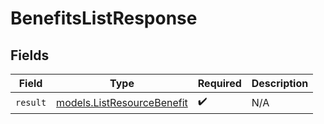 # BenefitsListResponse


## Fields

| Field                                                          | Type                                                           | Required                                                       | Description                                                    |
| -------------------------------------------------------------- | -------------------------------------------------------------- | -------------------------------------------------------------- | -------------------------------------------------------------- |
| `result`                                                       | [models.ListResourceBenefit](../models/listresourcebenefit.md) | :heavy_check_mark:                                             | N/A                                                            |